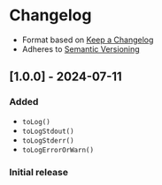 # Changelog

- Format based on [Keep a Changelog](https://keepachangelog.com/en/1.1.0/)
- Adheres to [Semantic Versioning](https://semver.org/spec/v2.0.0.html)

## [1.0.0] - 2024-07-11

### Added

- `toLog()`
- `toLogStdout()`
- `toLogStderr()`
- `toLogErrorOrWarn()`

### Initial release